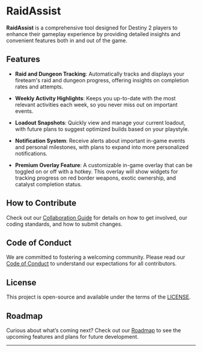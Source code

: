 # RaidAssist

**RaidAssist** is a comprehensive tool designed for Destiny 2 players to enhance their gameplay experience by providing detailed insights and convenient features both in and out of the game.

## Features

* **Raid and Dungeon Tracking**: Automatically tracks and displays your fireteam's raid and dungeon progress, offering insights on completion rates and attempts.

* **Weekly Activity Highlights**: Keeps you up-to-date with the most relevant activities each week, so you never miss out on important events.

* **Loadout Snapshots**: Quickly view and manage your current loadout, with future plans to suggest optimized builds based on your playstyle.

* **Notification System**: Receive alerts about important in-game events and personal milestones, with plans to expand into more personalized notifications.

* **Premium Overlay Feature**: A customizable in-game overlay that can be toggled on or off with a hotkey. This overlay will show widgets for tracking progress on red border weapons, exotic ownership, and catalyst completion status.

## How to Contribute

Check out our [Collaboration Guide](/docs/repo/COLLABORATION.md) for details on how to get involved, our coding standards, and how to submit changes.

## Code of Conduct

We are committed to fostering a welcoming community. Please read our [Code of Conduct](/docs/repo/CODE_OF_CONDUCT.md) to understand our expectations for all contributors.

## License

This project is open-source and available under the terms of the [LICENSE](/docs/repo/LICENSE).

## Roadmap

Curious about what’s coming next? Check out our [Roadmap](/docs/repo/ROADMAP.md) to see the upcoming features and plans for future development.

---
